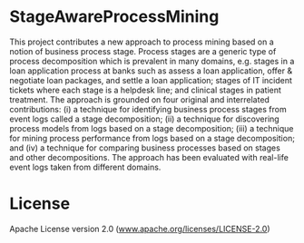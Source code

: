 # StageAwareProcessMining
This project contributes a new approach to process mining based on a notion of business process stage. Process stages are a generic type of process decomposition which is prevalent in many domains, e.g. stages in a loan application process at banks such as assess a loan application, offer \& negotiate loan packages, and settle a loan application; stages of IT incident tickets where each stage is a helpdesk line; and clinical stages in patient treatment. The approach is grounded on four original and interrelated contributions: (i) a technique for identifying business process stages from event logs called a stage decomposition; (ii) a technique for discovering process models from logs based on a stage decomposition; (iii) a technique for mining process performance from logs based on a stage decomposition; and (iv) a technique for comparing business processes based on stages and other decompositions. The approach has been evaluated with real-life event logs taken from different domains.

# License
Apache License version 2.0 (www.apache.org/licenses/LICENSE-2.0)
